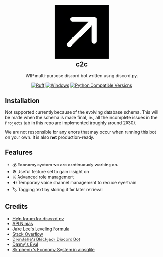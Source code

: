 <h2 align="center">
  <div align="center">
    <img src=".github/c2c-avatar.png" alt="c2c Logo" style="max-width:35%; height:auto;">
  </div>
  c2c
</h2>

<p align="center">
WIP multi-purpose discord bot written using discord.py.
<p align="center">
  <a href="https://github.com/astral-sh/ruff">
    <img src="https://img.shields.io/endpoint?url=https://raw.githubusercontent.com/astral-sh/ruff/main/assets/badge/v2.json" alt="Ruff" style="max-width:100%;"></a>
  <a href="https://img.shields.io/badge/os-windows-yellow">
    <img alt="Windows" src="https://img.shields.io/badge/os-windows-yellow"></a>
  <a href="https://www.python.org/downloads/release">
    <img alt="Python Compatible Versions" src="https://img.shields.io/badge/Python-3.12%20%7C%203.13-blue"></a>
</p>

## Installation
Not supported currently because of the evolving database schema. This will be made when the schema is made final, ie., all the incomplete issues in the `Projects` tab in this repo are implemented (roughly around 2030).

We are not responsible for any errors that may occur when running this bot on your own. It is also **not** production-ready.

## Features
- 💰 Economy system we are continuously working on.
- ⚙️ Useful feature set to gain insight on
- ⚔️ Advanced role management
- 🔉 Temporary voice channel management to reduce eyestrain
- 🏷️ Tagging text by storing it for later retrieval

## Credits
- [Help forum for discord.py](https://discord.gg/r3sSKJJ)
- [API Ninjas](https://api-ninjas.com/)
- [Jake Lee's Leveling Formula](https://blog.jakelee.co.uk/converting-levels-into-xp-vice-versa/)
- [Stack Overflow](https://stackoverflow.com/)
- [DrenJaha's Blackjack Discord Bot](https://github.com/DrenJaha/discord-blackjack-bot)
- [Danny's Eval](https://github.com/Rapptz/RoboDanny/blob/rewrite/cogs/admin.py#L214-L259)
- [Skrphenix's Economy System in aiosqlite](https://github.com/Modern-Realm/economy-bot-discord.py/tree/master/economy%20with%20aiosqlite)
